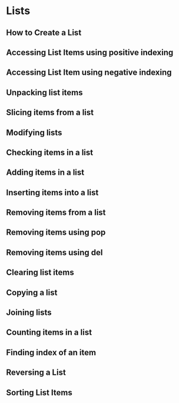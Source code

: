 # Lists

## How to Create a List

## Accessing List Items using positive indexing

## Accessing List Item using negative indexing

## Unpacking list items

## Slicing items from a list

## Modifying lists

## Checking items in a list

## Adding items in a list

## Inserting items into a list 

## Removing items from a list

## Removing items using pop

## Removing items using del

## Clearing list items

## Copying a list

## Joining lists

## Counting items in a list

## Finding index of an item

## Reversing a List

## Sorting List Items